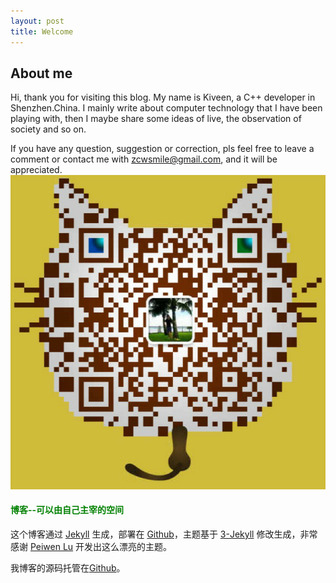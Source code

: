 ```yaml
---
layout: post
title: Welcome
---
```


## About me

Hi, thank you for visiting this blog. My name is Kiveen, a C++ developer in Shenzhen.China. I mainly write about computer technology that I have been playing with, then I maybe share some ideas of live, the observation of society and so on.

If you have any question, suggestion or correction, pls feel free to leave a comment or contact me with <font style="color:blue;" >zcwsmile@gmail.com</font>, and it will be appreciated.
![my WeiXin](/images_zc/upload/weixin/weixin.png)



#### <font style="color:green;" >博客--可以由自己主宰的空间</font>

这个博客通过 [Jekyll](http://jekyllrb.com/) 生成，部署在 [Github](https://pages.github.com)，主题基于 [3-Jekyll](https://github.com/P233/3-Jekyll) 修改生成，非常感谢 [Peiwen Lu](https://github.com/P233) 开发出这么漂亮的主题。

我博客的源码托管在[Github](https://github.com/zcwsmile/zcwsmile.github.io)。